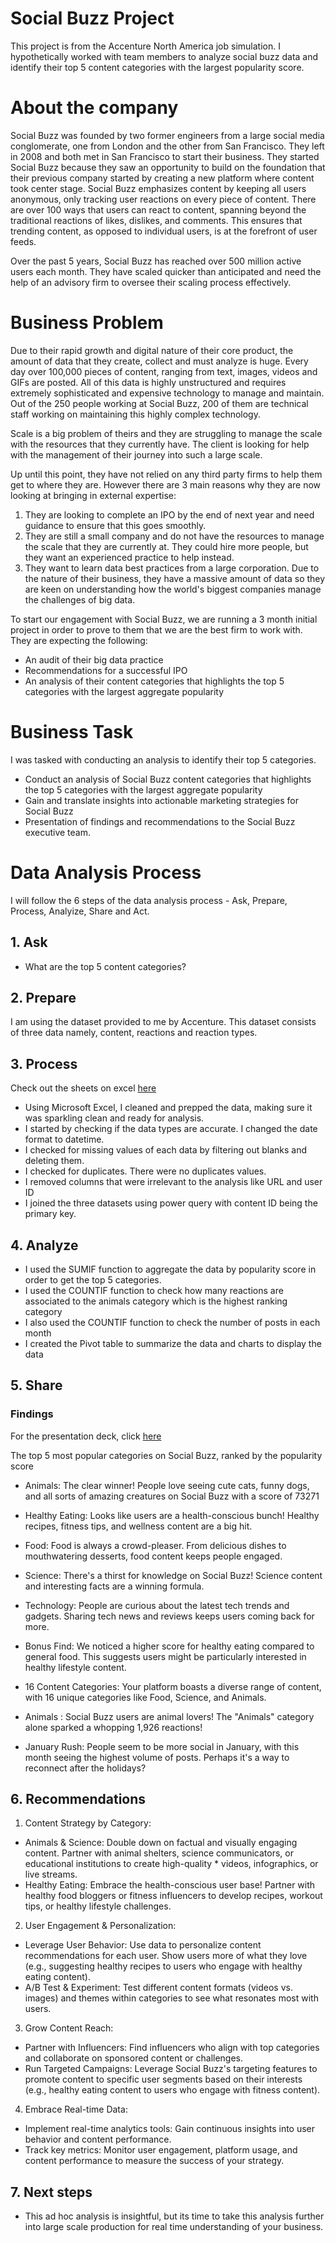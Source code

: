 # Social Buzz Project
This project is from the Accenture North America job simulation. I hypothetically worked with team members to analyze social buzz data and identify their top 5 content categories with the largest popularity score.


# About the company 
Social Buzz was founded by two former engineers from a large social media conglomerate, one from London and the other from San Francisco. They left in 2008 and both met in San Francisco to start their business. They started Social Buzz because they saw an opportunity to build on the foundation that their previous company started by creating a new platform where content took center stage. Social Buzz emphasizes content by keeping all users anonymous, only tracking user reactions on every piece of content. There are over 100 ways that users can react to content, spanning beyond the traditional reactions of likes, dislikes, and comments. This ensures that trending content, as opposed to individual users, is at the forefront of user feeds.

Over the past 5 years, Social Buzz has reached over 500 million active users each month. They have scaled quicker than anticipated and need the help of an advisory firm to oversee their scaling process effectively.

# Business Problem 
Due to their rapid growth and digital nature of their core product, the amount of data that they create, collect and must analyze is huge. Every day over 100,000 pieces of content, ranging from text, images, videos and GIFs are posted. All of this data is highly unstructured and requires extremely sophisticated and expensive technology to manage and maintain. Out of the 250 people working at Social Buzz, 200 of them are technical staff working on maintaining this highly complex technology.

Scale is a big problem of theirs and they are struggling to manage the scale with the resources that they currently have. The client is looking for help with the management of their journey into such a large scale.

Up until this point, they have not relied on any third party firms to help them get to where they are. However there are 3 main reasons why they are now looking at bringing in external expertise:
1) They are looking to complete an IPO by the end of next year and need guidance to ensure that this goes smoothly.
2) They are still a small company and do not have the resources to manage the scale that they are currently at. They could hire more people, but they want an experienced practice to help instead.
3) They want to learn data best practices from a large corporation. Due to the nature of their business, they have a massive amount of data so they are keen on
understanding how the world's biggest companies manage the challenges of big data.

To start our engagement with Social Buzz, we are running a 3 month initial project in order to prove to them that we are the best firm to work with. They are expecting the following:
- An audit of their big data practice
- Recommendations for a successful IPO
- An analysis of their content categories that highlights the top 5 categories with the largest aggregate popularity

# Business Task 
I was tasked with conducting an analysis to identify their top 5 categories.
* Conduct an analysis of Social Buzz content categories that highlights the top 5 categories with the largest aggregate popularity
* Gain and translate insights into actionable marketing strategies for Social Buzz
* Presentation of findings and recommendations to the Social Buzz executive team.

# Data Analysis Process
I will follow the 6 steps of the data analysis process - Ask, Prepare, Process, Analyize, Share and Act.

## 1. Ask 
* What are the top 5 content categories?

## 2. Prepare 
I am using the dataset provided to me by Accenture. This dataset consists of three data namely, content, reactions and reaction types. 

## 3. Process 
Check out the sheets on excel [here](https://view.officeapps.live.com/op/view.aspx?src=https%3A%2F%2Fraw.githubusercontent.com%2Fdomeru369%2Fsocial-buzz-project%2Fmain%2FA%2520CLEANED%2520DATASET%2520SHOWING%2520THE%2520TOP%25205%2520CATEGORIES.xlsx&wdOrigin=BROWSELINK)
* Using Microsoft Excel, I cleaned and prepped the data, making sure it was sparkling clean and ready for analysis. 
* I started by checking if the data types are accurate. I changed the date format to datetime.
* I checked for missing values of each data by filtering out blanks and deleting them.
* I checked for duplicates. There were no duplicates values.
* I removed columns that were irrelevant to the analysis like URL and user ID
* I joined the three datasets using power query with content ID being the primary key.
  

## 4. Analyze 
* I used the SUMIF function to aggregate the data by popularity score in order to get the top 5 categories.
* I used the COUNTIF function to check how many reactions are associated to the animals category which is the highest ranking category
* I also used the COUNTIF function to check the number of posts in each month 
* I created the Pivot table to summarize the data and charts to display the data

## 5. Share 
### Findings
For the presentation deck, click [here](https://github.com/domeru369/social-buzz-project/blob/main/social%20buzz%20presention.pptx) 

The top 5 most popular categories on Social Buzz, ranked by the popularity score
* Animals: The clear winner! People love seeing cute cats, funny dogs, and all sorts of amazing creatures on Social Buzz with a score of 73271

* Healthy Eating: Looks like users are a health-conscious bunch! Healthy recipes, fitness tips, and wellness content are a big hit. 

* Food: Food is always a crowd-pleaser. From delicious dishes to mouthwatering desserts, food content keeps people engaged.

* Science: There's a thirst for knowledge on Social Buzz! Science content and interesting facts are a winning formula.

* Technology: People are curious about the latest tech trends and gadgets. Sharing tech news and reviews keeps users coming back for more.

* Bonus Find: We noticed a higher score for healthy eating compared to general food. This suggests users might be particularly interested in healthy lifestyle content.

* 16 Content Categories: Your platform boasts a diverse range of content, with 16  unique categories like Food, Science, and Animals.

* Animals : Social Buzz users are animal lovers! The "Animals" category alone sparked a whopping 1,926 reactions!

* January Rush: People seem to be more social in January, with this month seeing the highest volume of posts. Perhaps it's a way to reconnect after the holidays?

## 6. Recommendations 
1. Content Strategy by Category:
* Animals & Science: Double down on factual and visually engaging content. Partner with animal shelters, science communicators, or educational institutions to create high-quality * videos, infographics, or live streams.
* Healthy Eating: Embrace the health-conscious user base! Partner with healthy food bloggers or fitness influencers to develop recipes, workout tips, or healthy lifestyle challenges.

2. User Engagement & Personalization:
* Leverage User Behavior: Use data to personalize content recommendations for each user. Show users more of what they love (e.g., suggesting healthy recipes to users who engage with healthy eating content).
* A/B Test & Experiment: Test different content formats (videos vs. images) and themes within categories to see what resonates most with users.

3. Grow Content Reach:
* Partner with Influencers: Find influencers who align with top categories and collaborate on sponsored content or challenges.
* Run Targeted Campaigns: Leverage Social Buzz's targeting features to promote content to specific user segments based on their interests (e.g., healthy eating content to users who engage with fitness content).

4. Embrace Real-time Data:
* Implement real-time analytics tools: Gain continuous insights into user behavior and content performance.
* Track key metrics: Monitor user engagement, platform usage, and content performance to measure the success of your strategy.


## 7. Next steps 
* This ad hoc analysis is insightful, but its time to take this analysis further into large scale production for real time understanding of your business.


